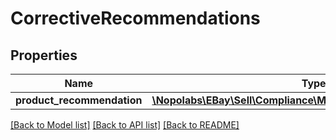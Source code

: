 # CorrectiveRecommendations

## Properties
Name | Type | Description | Notes
------------ | ------------- | ------------- | -------------
**product_recommendation** | [**\Nopolabs\EBay\Sell\Compliance\Model\ProductRecommendation**](ProductRecommendation.md) |  | [optional] 

[[Back to Model list]](../README.md#documentation-for-models) [[Back to API list]](../README.md#documentation-for-api-endpoints) [[Back to README]](../README.md)


